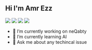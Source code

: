 ##  Hi I'm Amr Ezz
<a href="https://www.facebook.com/amro.ezz1/"> <img src="https://img.shields.io/badge/Facebook-%231877F2.svg?style=for-the-badge&logo=Facebook&logoColor=white"></a>
<a href="https://www.kaggle.com/amrodev"> <img src="https://img.shields.io/badge/Kaggle-20BEFF?style=for-the-badge&logo=Kaggle&logoColor=white"></a>
<a href="https://www.linkedin.com/in/amr-ezz-b4932858/"> <img src="https://img.shields.io/badge/LinkedIn-0077B5?style=for-the-badge&logo=linkedin&logoColor=white"></a>
<a href="mailto: amrodev@gmail.com"> <img src="https://img.shields.io/badge/Gmail-D14836?style=for-the-badge&logo=gmail&logoColor=white"></a>

- 🔭 I’m currently working on neQabty
- 🌱 I’m currently learning AI
- 💬 Ask me about any techincal issue




<!--
**amrodev/amrodev** is a ✨ _special_ ✨ repository because its `README.md` (this file) appears on your GitHub profile.

Here are some ideas to get you started:

- 🔭 I’m currently working on ...
- 🌱 I’m currently learning ...
- 👯 I’m looking to collaborate on ...
- 🤔 I’m looking for help with ...
- 💬 Ask me about ...
- 📫 How to reach me: ...
- 😄 Pronouns: ...
- ⚡ Fun fact: ...
-->
